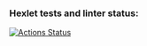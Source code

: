### Hexlet tests and linter status:
[![Actions Status](https://github.com/zergqw/frontend-project-46/actions/workflows/hexlet-check.yml/badge.svg)](https://github.com/zergqw/frontend-project-46/actions)